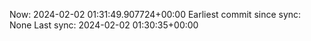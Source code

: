Now: 2024-02-02 01:31:49.907724+00:00 Earliest commit since sync: None Last sync: 2024-02-02 01:30:35+00:00
